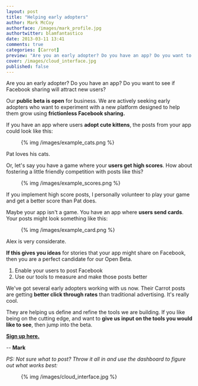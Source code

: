```yaml
---
layout: post
title: "Helping early adopters"
author: Mark McCoy
authorface: /images/mark_profile.jpg
authortwitter: blamfantastico
date: 2013-03-11 13:41
comments: true
categories: [Carrot]
preview: "Are you an early adopter? Do you have an app? Do you want to see if Facebook sharing will attract new users?"
cover: /images/cloud_interface.jpg
published: false
---
```


<p class="lead foo">Are you an early adopter? Do you have an app? Do you want to see if Facebook sharing will attract new users?</p>

Our __public beta is open__ for business. We are actively seeking early adopters who want to experiment with a new platform designed to help them grow using __frictionless Facebook sharing.__

If you have an app where users __adopt cute kittens__, the posts from your app could look like this: 

<figure class="thumbnail">
  {% img /images/example_cats.png %}
</figure>

Pat loves his cats. 

Or, let's say you have a game where your __users get high scores__. How about fostering a little friendly competition with posts like this?

<figure class="thumbnail">
  {% img /images/example_scores.png %}
</figure>

If you implement high score posts, I personally volunteer to play your game and get a better score than Pat does.

Maybe your app isn't a game. You have an app where __users send cards__. Your posts might look something like this: 

<figure class="thumbnail">
  {% img /images/example_card.png %}
</figure>

Alex is very considerate. 

__If this gives you ideas__ for stories that your app might share on Facebook, then you are a perfect candidate for our Open Beta.

<ol>
  <li>Enable your users to post Facebook</li>
  <li>Use our tools to measure and make those posts better</li>
</ol>

We've got several early adopters working with us now. Their Carrot posts are getting __better click through rates__ than traditional advertising. It's really cool. 

They are helping us define and refine the tools we are building. If you like being on the cutting edge, and want to __give us input on the tools you would like to see__, then jump into the beta. 

__[Sign up here.](https://gocarrot.com/developers/sign_up)__

-- __Mark__

<em>PS: Not sure what to post? Throw it all in and use the dashboard to figure out what works best:</em>

<figure class="thumbnail">
  {% img /images/cloud_interface.jpg %}
</figure>
